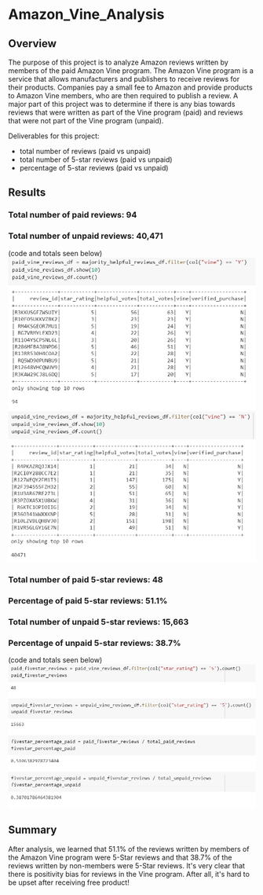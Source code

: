 # Amazon_Vine_Analysis
## Overview 
The purpose of this project is to analyze Amazon reviews written by members of the paid Amazon Vine program. The Amazon Vine program is a service that allows manufacturers and publishers to receive reviews for their products. Companies pay a small fee to Amazon and provide products to Amazon Vine members, who are then required to publish a review. A major part of this project was to determine if there is any bias towards reviews that were written as part of the Vine program (paid) and reviews that were not part of the Vine program (unpaid).

Deliverables for this project:

* total number of reviews (paid vs unpaid)
* total number of 5-star reviews (paid vs unpaid)
* percentage of 5-star reviews (paid vs unpaid)

## Results 
### **Total number of paid reviews: 94**
### **Total number of unpaid reviews: 40,471**
(code and totals seen below)
![totalpaidreviews](https://github.com/dgeroux/Amazon_Vine_Analysis/blob/main/Resources/totalpaidreviews.png)
![totalunpaidreviews](https://github.com/dgeroux/Amazon_Vine_Analysis/blob/main/Resources/totalunpaidreviews.png)

### **Total number of paid 5-star reviews: 48**
### **Percentage of paid 5-star reviews: 51.1%**

### **Total number of unpaid 5-star reviews: 15,663**
### **Percentage of unpaid 5-star reviews: 38.7%**
(code and totals seen below)
![fivestarreviewsandpercentages](https://github.com/dgeroux/Amazon_Vine_Analysis/blob/main/Resources/fivestarreviewsandpercentages.png)

## Summary 
After analysis, we learned that 51.1% of the reviews written by members of the Amazon Vine program were 5-Star reviews and that 38.7% of the reviews written by non-members were 5-Star reviews. It's very clear that there is positivity bias for reviews in the Vine program. After all, it's hard to be upset after receiving free product! 
